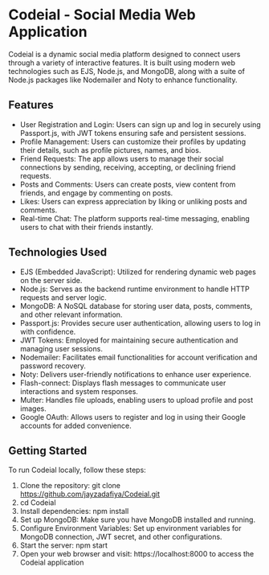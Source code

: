# Codeial - Social Media Web Application

Codeial is a dynamic social media platform designed to connect users through a variety of interactive features. It is built using modern web technologies such as EJS, Node.js, and MongoDB, along with a suite of Node.js packages like Nodemailer and Noty to enhance functionality.

## Features
* User Registration and Login: Users can sign up and log in securely using Passport.js, with JWT tokens ensuring safe and persistent sessions.
* Profile Management: Users can customize their profiles by updating their details, such as profile pictures, names, and bios.
* Friend Requests: The app allows users to manage their social connections by sending, receiving, accepting, or declining friend requests.
* Posts and Comments: Users can create posts, view content from friends, and engage by commenting on posts.
* Likes: Users can express appreciation by liking or unliking posts and comments.
* Real-time Chat: The platform supports real-time messaging, enabling users to chat with their friends instantly.

## Technologies Used
* EJS (Embedded JavaScript): Utilized for rendering dynamic web pages on the server side.
* Node.js: Serves as the backend runtime environment to handle HTTP requests and server logic.
* MongoDB: A NoSQL database for storing user data, posts, comments, and other relevant information.
* Passport.js: Provides secure user authentication, allowing users to log in with confidence.
* JWT Tokens: Employed for maintaining secure authentication and managing user sessions.
* Nodemailer: Facilitates email functionalities for account verification and password recovery.
* Noty: Delivers user-friendly notifications to enhance user experience.
* Flash-connect: Displays flash messages to communicate user interactions and system responses.
* Multer: Handles file uploads, enabling users to upload profile and post images.
* Google OAuth: Allows users to register and log in using their Google accounts for added convenience.


## Getting Started
To run Codeial locally, follow these steps:
1. Clone the repository: git clone https://github.com/jayzadafiya/Codeial.git
2. cd Codeial
3. Install dependencies: npm install
4. Set up MongoDB: Make sure you have MongoDB installed and running.
5. Configure Environment Variables: Set up environment variables for MongoDB connection, JWT secret, and other configurations.
6. Start the server: npm start
7. Open your web browser and visit: https://localhost:8000 to access the Codeial application
